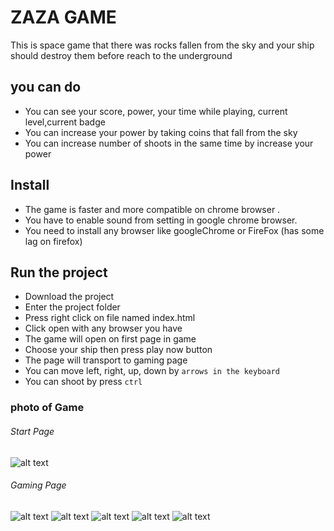 # ZAZA GAME

This is space game that there was rocks fallen from the sky and your ship should destroy them before reach to the underground 

## you can do 

* You can see your score, power, your time while playing, current level,current badge
* You can increase your power by taking coins that fall from the sky
* You can increase number of shoots in the same time by increase your power


## Install
* The game is faster and more compatible on chrome browser .
* You have to enable sound from setting in google chrome browser. 
* You need to install any browser like googleChrome or FireFox (has some lag on firefox)

## Run the project

* Download the project 
* Enter the project folder
* Press right click on file named index.html 
* Click open with any browser you have
* The game will open on first page in game 
* Choose your ship then press play now button
* The page will transport to gaming page
* You can move left, right, up, down by `arrows in the keyboard`
* You can shoot by press `ctrl`

### photo of Game

###### Start Page
![alt text](https://github.com/Mohamed-awad/game_Zaza_js_ITI/blob/master/screens/interface.jpg)

###### Gaming Page
![alt text](https://github.com/Mohamed-awad/game_Zaza_js_ITI/blob/master/screens/game_inside.jpg)
![alt text](https://github.com/Mohamed-awad/game_Zaza_js_ITI/blob/master/screens/select_plane.jpg)
![alt text](https://github.com/Mohamed-awad/game_Zaza_js_ITI/blob/master/screens/multi_fire.jpg)
![alt text](https://github.com/Mohamed-awad/game_Zaza_js_ITI/blob/master/screens/gameover_playagain.jpg)
![alt text](https://github.com/Mohamed-awad/game_Zaza_js_ITI/blob/master/screens/exit.jpg)


 
